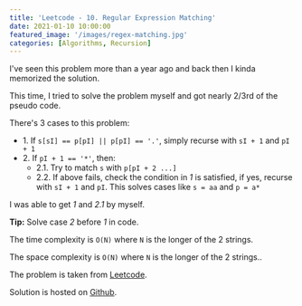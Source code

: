 ```yaml
---
title: 'Leetcode - 10. Regular Expression Matching'
date: 2021-01-10 10:00:00
featured_image: '/images/regex-matching.jpg'
categories: [Algorithms, Recursion]
---
```


I've seen this problem more than a year ago and back then I kinda memorized the solution.

This time, I tried to solve the problem myself and got nearly 2/3rd of the pseudo code.

There's 3 cases to this problem:
* 1\. If `s[sI] == p[pI] || p[pI] == '.'`, simply recurse with `sI + 1` and `pI + 1`
* 2\. If `pI + 1 == '*'`, then: 
    * 2.1\. Try to match `s` with `p[pI + 2 ...]`
    * 2.2\. If above fails, check the condition in *1* is satisfied, if yes, recurse with `sI + 1` and `pI`. This solves cases like `s = aa` and `p = a*`

I was able to get *1* and *2.1* by myself.

**Tip:** Solve case *2* before *1* in code.

The time complexity is `O(N)` where `N` is the longer of the 2 strings.

The space complexity is `O(N)` where `N` is the longer of the 2 strings..

The problem is taken from [Leetcode](https://leetcode.com/problems/regular-expression-matching/).

Solution is hosted on [Github](https://github.com/mohitathwani/leetcode_submissions/tree/main/problems/regular_expression_matching).
